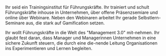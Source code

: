 Ihr seid ein Trainingsinstitut für Führungskräfte. Ihr trainiert und schult Führungskräfte inhouse in Unternehmen, über offene Präsenzsemiare und online über Webinare. Neben den Webinaren arbeitet Ihr gerade Selbstlern-Seminare aus, die stark auf Gamification setzen.

Ihr wollt Führungskräfte in die Welt des &quot;Management 3.0&quot; mit-nehmen. Ihr glaubt fest daran, dass Manager und Managerinnen Unternehmen in eine sichere Zukunft steuern, die durch eine die-nende Leitung Organisationen ins Experimentieren und Lernen begleiten.
